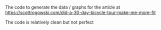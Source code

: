 The code to generate the data / graphs for the article at https://scottrogowski.com/did-a-30-day-bicycle-tour-make-me-more-fit

The code is relatively clean but not perfect
